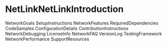 # NetLinkNetLinkIntroduction
NetworkGoals
SetupInstructions
NetworkFeatures
RequiredDependencies
CodeSamples
ConfigurationDetails
ContributionInstructions
NetworkDebugging
LicenseInfo
NetworkFAQ
VersionLog
TestingFramework
NetworkPerformance
SupportResources
